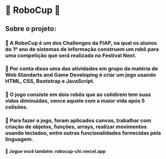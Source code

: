 # 🤖 RoboCup 🤖

## Sobre o projeto:

### 🤖 A RoboCup é um dos Challenges da FIAP, na qual os alunos do 1º ano de sistemas de informação construem um robô para uma competição que será realizada no Festival Next.
### 🤖 Por conta disso uma das atividades em grupo da matéria de Web Standarts and Game Developing é criar um jogo usando HTML, CSS, Bootstrap e JavaScript.
### 🤖 O jogo consiste em dois robôs que ao colidirem tem suas vidas diminuidas, vence aquele com a maior vida após 5 colisões.
### 🤖 Para fazer o jogo, foram aplicados canvas, trabalhar com criação de objetos, funções, arrays, realizar movimentos usando teclados, entre outras funcionalidades fornecidas pela linguagem.

#### 🤖 Jogue você também: robocup-chi.vercel.app
